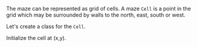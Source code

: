 The maze can be represented as grid of cells. A maze `Cell` is a point in the grid which may be surrounded by walls to
the north, east, south or west.

Let's create a class for the `Cell`. 

Initialize the cell at (x,y). 
